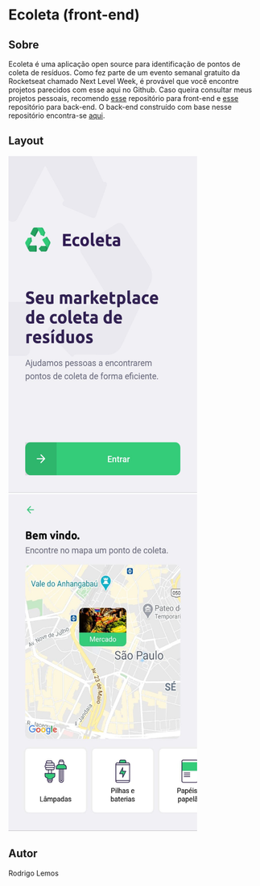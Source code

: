 # Ecoleta (front-end)

## Sobre

Ecoleta é uma aplicação open source para identificação de pontos de coleta de resíduos. Como fez parte de um evento semanal gratuito da Rocketseat chamado Next Level Week, é provável que você encontre projetos parecidos com esse aqui no Github.
Caso queira consultar meus projetos pessoais, recomendo [esse](https://github.com/rodrigolemos/my-school-front) repositório para front-end e [esse](https://github.com/rodrigolemos/my-school) repositório para back-end.
O back-end construído com base nesse repositório encontra-se [aqui](https://github.com/rodrigolemos/ecoleta).

## Layout

<p align="left" style="margin-top: 10px;">
  <img alt="Principal" src="./src/assets/ecoleta-1.jfif" style="width: 375px; height: 667px; margin-right: 10px;">
  <img alt="Principal" src="./src/assets/ecoleta-2.jfif" style="width: 375px; height: 667px;">
</p>


## Autor

Rodrigo Lemos
